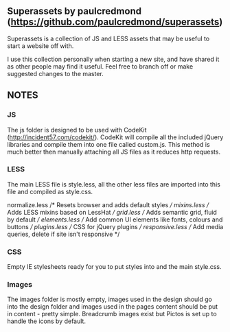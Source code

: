 ## Superassets by paulcredmond (https://github.com/paulcredmond/superassets)

Superassets is a collection of JS and LESS assets that may be useful to start a website off with.

I use this collection personally when starting a new site, and have shared it as other people may find it useful. Feel free to branch off or make suggested changes to the master.

## NOTES

### JS

The js folder is designed to be used with CodeKit (http://incident57.com/codekit/). CodeKit will compile all the included jQuery libraries and compile them into one file called custom.js. This method is much better then manually attaching all JS files as it reduces http requests.

### LESS

The main LESS file is style.less, all the other less files are imported into this file and compiled as style.css.

normalize.less  /* Resets browser and adds default styles */
mixins.less /* Adds LESS mixins based on LessHat */
grid.less /* Adds semantic grid, fluid by default */
elements.less /* Add common UI elements like fonts, colours and buttons */
plugins.less /* CSS for jQuery plugins */
responsive.less /* Add media queries, delete if site isn't responsive */

### CSS

Empty IE stylesheets ready for you to put styles into and the main style.css.

### Images

The images folder is mostly empty, images used in the design should go into the design folder and images used in the pages content should be put in content - pretty simple. Breadcrumb images exist but Pictos is set up to handle the icons by default.
